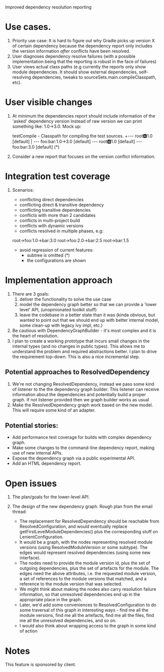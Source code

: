 Improved dependency resolution reporting

# Use cases.

1. Priority use case: It is hard to figure out why Gradle picks up version X of certain dependency because the dependency report
    only includes the version information *after* conflicts have been resolved.
2. User diagnoses dependency resolve failures
    (with a possible implementation being that the reporting is robust in the face of failures)
3. User views actual class paths
    (e.g currently the reports only show module dependencies.
    It should show external dependencies, self-resolving dependencies, tweaks to sourceSets.main.compileClasspath, etc).

# User visible changes

1. At minimum the dependencies report should include information of the 'asked' dependency version
Instead of raw version we can print something like: 1.0->3.0. Mock up:

    testCompile - Classpath for compiling the test sources.
    +--- root:a:1.0 [default]
    |    \--- foo:bar:1.0->3.0 [default]
    \--- root:b:1.0 [default]
         \--- foo:bar:3.0 [default] (*)

2. Consider a new report that focuses on the version conflict information.

# Integration test coverage

1. Scenarios:

    * conflicting direct dependencies
    * conflicting direct & transitive dependency
    * conflicting transitive dependencies
    * conflicts with more than 2 candidates
    * conflicts in multi-project build
    * conflicts with dynamic versions
    * conflicts resolved in multiple phases, e.g:

    root->foo:1.0->bar:3.0
    root->foo:2.0->bar:2.5
    root->bar:1.5

    * avoid regression of current features:
        * subtree is omitted (*)
        * the configurations are shown

# Implementation approach

1. There are 3 goals:
    1. deliver the functionality to solve the use case
    2. model the dependency graph better so that we can provide a 'lower level' API, (unopinionated toolkit stuff)
    3. leave the codebase in a better state than it was
        (kinda obvious, but wanted to point out that we should end up with better internal model, some clean-up with legacy ivy impl, etc.)
2. Be cautious with DependencyGraphBuilder - it's most complex and it is the heart of resolution.
3. I plan to create a working prototype that incurs small changes in the internal types (and no changes in public types).
    This allows me to understand the problem and required abstractions better. I plan to drive the requirement top-down.
    This is also a nice incremental step.

## Potential approaches to ResolvedDependency

1. We're not changing ResolvedDependency, instead we pass some kind of listener to the the dependency graph builder.
     This listener can receive information about the dependencies and potentially build a proper graph.
     If not listener provided then we graph builder works as usual
2. Make the ResolvedDependency graph work based on the new model. This will require some kind of an adapter.

## Potential stories:

* Add performance test coverage for builds with complex dependency graph.
* Make some changes to the command-line dependency report, making use of new internal APIs.
* Expose the dependency graph via a public experimental API.
* Add an HTML dependency report.

# Open issues

1. The plan/goals for the lower-level API.
2. The design of the new dependency graph. Rough plan from the email thread:

     - The replacement for ResolvedDependency should be reachable from ResolvedConfiguration, and would eventually replace getFirstLevelModuleDependencies() plus the corresponding stuff on LenientConfiguration.
     - It would be a graph, with the nodes representing resolved module versions (using ResolvedModuleVersion or some subtype). The edges would represent resolved dependencies (using some new interface).
     - The nodes need to provide the module version id, plus the set of outgoing dependencies, plus the set of artefacts for the module. The edges need the above attributes, i.e. the requested module version, a set of references to the module versions that matched, and a reference to the module version that was selected.
     - We might think about making the nodes also carry resolution failure information, so that unresolved dependencies end up in the appropriate place in the graph.
     - Later, we'd add some conveniences to ResolvedConfiguration to do some traversal of this graph in interesting ways - find me all the module versions, find me all the artefacts, find me all the files, find me all the unresolved dependencies, and so on.
     - I would also think about wrapping access to the graph in some kind of action

# Notes

This feature is sponsored by client.
